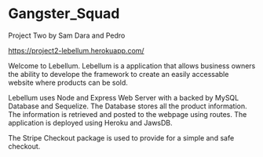 # Gangster_Squad
Project Two
by Sam Dara and Pedro

https://project2-lebellum.herokuapp.com/ 

Welcome to Lebellum. Lebellum is a application that allows business owners the ability to develope the framework to create an easily accessable website where products can be sold. 

Lebellum uses Node and Express Web Server with a backed by MySQL Database and Sequelize. The Database stores all the product information. The information is retrieved and posted to the webpage using routes. The application is deployed using Heroku and JawsDB.

The Stripe Checkout package is used to provide for a simple and safe checkout.
